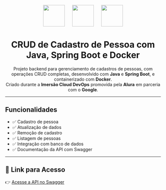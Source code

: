 <p align="center">
  <img src="https://cdn.jsdelivr.net/gh/devicons/devicon/icons/java/java-original.svg" width="70" />
  <img src="https://cdn.jsdelivr.net/gh/devicons/devicon/icons/spring/spring-original.svg" width="70" style="margin: 0 20px;" />
  <img src="https://cdn.jsdelivr.net/gh/devicons/devicon/icons/docker/docker-original.svg" width="70" />
</p>

<h1 align="center">CRUD de Cadastro de Pessoa com Java, Spring Boot e Docker</h1>

<p align="center">
  Projeto backend para gerenciamento de cadastros de pessoas, com operações CRUD completas, desenvolvido com <strong>Java</strong> e <strong>Spring Boot</strong>, e containerizado com <strong>Docker</strong>.<br>
  Criado durante a <strong>Imersão Cloud DevOps</strong> promovida pela <strong>Alura</strong> em parceria com o <strong>Google</strong>.
</p>

---

## Funcionalidades

- ✅ Cadastro de pessoa
- ✅ Atualização de dados
- ✅ Remoção de cadastro
- ✅ Listagem de pessoas
- ✅ Integração com banco de dados
- ✅ Documentação da API com Swagger

---

## 🔗 Link para Acesso

👉 [Acesse a API no Swagger](https://api-cadastro-pessoa-716863685618.southamerica-east1.run.app/swagger-ui/index.html)
